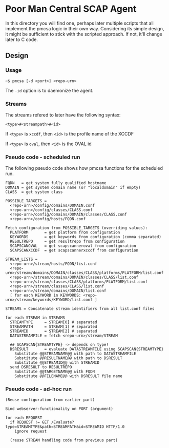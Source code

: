 Poor Man Central SCAP Agent
===========================

In this directory you will find one, perhaps later multiple scripts that all
implement the pmcsa logic in their own way. Considering its simple design, it
might be sufficient to stick with the scripted approach. If not, it'll change
later to C code.

Design
------

### Usage ###

```
~$ pmcsa [-d <port>] <repo-urn>
``` 

The `-id` option is to daemonize the agent.

### Streams ###

The streams refered to later have the following syntax:

```
<type>#<streampath>#<id>
```

If `<type>` is `xccdf`, then `<id>` is the profile name of the XCCDF

If `<type>` is `oval`, then `<id>` is the OVAL id

### Pseudo code - scheduled run ###

The following pseudo code shows how pmcsa functions for the scheduled run.

```
FQDN   = get system fully qualified hostname
DOMAIN = get system domain name (or "localdomain" if empty)
CLASS  = get system class

POSSIBLE_TARGETS = 
  <repo-urn>/config/domains/DOMAIN.conf
  <repo-urn>/config/classes/CLASS.conf
  <repo-urn>/config/domains/DOMAIN/classes/CLASS.conf
  <repo-urn>/config/hosts/FQDN.conf

Fetch configuration from POSSIBLE_TARGETS (overriding values):
  PLATFORM       = get platform from configuration
  KEYWORDS       = get keywords from configuration (comma separated)
  RESULTREPO     = get resultrepo from configuration
  SCAPSCANOVAL   = get scapscanneroval from configuration
  SCAPSCANXCCDF  = get scapscannerxccdf from configuration

STREAM_LISTS = 
  <repo-urn>/stream/hosts/FQDN/list.conf
  <repo-urn>/stream/domains/DOMAIN/classes/CLASS/platforms/PLATFORM/list.conf
  <repo-urn>/stream/domains/DOMAIN/classes/CLASS/list.conf
  <repo-urn>/stream/classes/CLASS/platforms/PLATFORM/list.conf
  <repo-urn>/stream/classes/CLASS/list.conf
  <repo-urn>/stream/domains/DOMAIN/list.conf
  [ for each KEYWORD in KEYWORDS: <repo-urn>/stream/keywords/KEYWORD/list.conf ]

STREAMS = Concatenate stream identifiers from all list.conf files

for each STREAM in STREAMS
  STREAMTYPE     = STREAM[0] # separated
  STREAMPATH     = STREAM[1] # separated
  STREAMID       = STREAM[2] # separated
  DATASTREAMFILE = fetch <repo-urn>/stream/STREAM

  ## SCAPSCAN{STREAMTYPE} -> depends on type!
  DSRESULT       = evaluate DATASTREAMFILE using SCAPSCAN{STREAMTYPE}
    Substitute @@STREAMNAME@@ with path to DATASTREAMFILE
    Substitute @@RESULTNAME@@ with path to DSRESULT
    Substitute @@STREAMID@@ with STREAMID
  send DSRESULT to RESULTREPO
    Substitute @@TARGETNAME@@ with FQDN
    Substitute @@FILENAME@@ with DSRESULT file name
```

### Pseudo code - ad-hoc run ###

```
(Reuse configuration from earlier part)

Bind webserver-functionality on PORT (argument)

for each REQUEST
  if REQUEST != GET /Evaluate?type=STREAMTYPE&path=STREAMPATH&id=STREAMID HTTP/1.0
    ignore request
  
  (reuse STREAM handling code from previous part)
```
